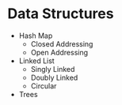 # Data Structures
- Hash Map
	- Closed Addressing
	- Open Addressing
- Linked List
	- Singly Linked
	- Doubly Linked
	- Circular
- Trees
